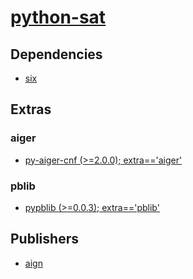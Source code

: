 # [python-sat](https://pypi.org/project/python-sat)

## Dependencies
- [six](packages/s/six.md)


## Extras

### aiger
- [py-aiger-cnf (>=2.0.0); extra=='aiger'](packages/p/py-aiger-cnf.md)

### pblib
- [pypblib (>=0.0.3); extra=='pblib'](packages/p/pypblib.md)


## Publishers
- [aign](https://pypi.org/user/aign)

